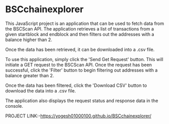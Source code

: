 # BSCchainexplorer
This JavaScript project is an application that can be used to fetch data from the BSCScan API. The application retrieves a list of transactions from a given startblock and endblock and then filters out the addresses with a balance higher than 2. 

Once the data has been retrieved, it can be downloaded into a .csv file. 

To use this application, simply click the 'Send Get Request' button. This will initiate a GET request to the BSCScan API. Once the request has been successful, click the 'Filter' button to begin filtering out addresses with a balance greater than 2. 

Once the data has been filtered, click the 'Download CSV' button to download the data into a .csv file. 

The application also displays the request status and response data in the console. 


PROJECT LINK:-https://yogesh01000100.github.io/BSCchainexplorer/

